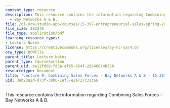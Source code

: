 ```yaml
---
content_type: resource
description: This resource contains the information regarding Combining Sales Forces
  - Bay Networks A & B.
file: /ol-ocw-studio-app/courses/15-387-entrepreneurial-sales-spring-2015/3ab23a2dd73f38b61ef3e2a727c31c66_MIT15_387S15_Lecture9.pdf
file_size: 282276
file_type: application/pdf
learning_resource_types:
- Lecture Notes
license: https://creativecommons.org/licenses/by-nc-sa/4.0/
ocw_type: OCWFile
parent_title: Lecture Notes
parent_type: CourseSection
parent_uid: ba12fd09-fd5a-ef65-064f-20546074b33b
resourcetype: Document
title: 'Lecture 9: Combining Sales Forces - Bay Networks A & B - 15.387 Spring 2015'
uid: 3ab23a2d-d73f-38b6-1ef3-e2a727c31c66
---
```

This resource contains the information regarding Combining Sales Forces - Bay Networks A & B.
